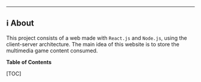 ---
## ℹ️ About

This project consists of a web made with `React.js` and `Node.js`, using the client-server architecture. The main idea of this website is to store the multimedia game content consumed.

**Table of Contents**

[TOC]

